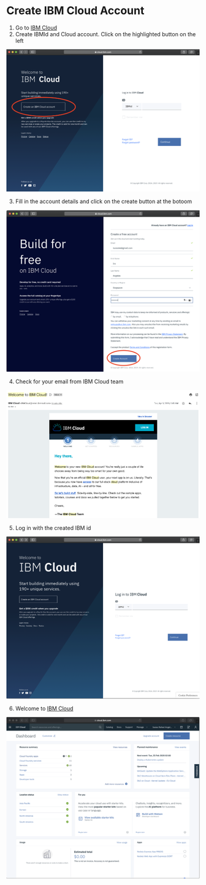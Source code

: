 # Create IBM Cloud Account

1. Go to [IBM Cloud](https://cloud.ibm.com)
2. Create IBMId and Cloud account. Click on the highlighted button on the left

![IBM Cloud](assets/ibmcloud.png)

3. Fill in the account details and click on the create button at the botoom

![Create IBM Cloud account](assets/ibmcloudcreate.png)

4. Check for your email from IBM Cloud team

![Check email frmom IBM Cloud team](assets/ibmcloudemail.png)

5. Log in with the created IBM id

![Log in](assets/ibmcloudsignin.png)

6. Welcome to [IBM Cloud](https://cloud.ibm.com)

![IBM Cloud dashboard](assets/ibmcloudwelcome.png)

